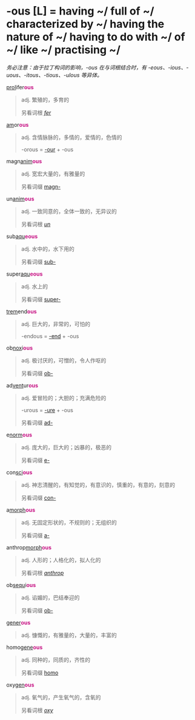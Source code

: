# -ous [L] = having ~/ full of ~/ characterized by ~/ having the nature of ~/ having to do with ~/ of ~/ like ~/ practising ~/

*务必注意：由于拉丁构词的影响，-ous 在与词根结合时，有 -eous、-ious、-uous、-itous、-tious、-ulous 等异体。*

[prol](_prol_.md)ifer<b style="color: #C71585;">ous</b>
> adj. 繁殖的，多育的
>
> 另看词根 [_fer_](_fer_.md)

[am](_am_.md)or<b style="color: #C71585;">ous</b>
> adj. 含情脉脉的，多情的，爱情的，色情的
>
> -orous = [-our](-our.md) + -ous

magn[anim](_anim_.md)<b style="color: #C71585;">ous</b>
> adj. 宽宏大量的，有雅量的
>
> 另看词缀 [magn-](magn-.md)

un[anim](_anim_.md)<b style="color: #C71585;">ous</b>
> adj. 一致同意的，全体一致的，无异议的
>
> 另看词根 [_un_](_un_.md)

sub[aqu](_aqu_.md)<b style="color: #C71585;">eous</b>
> adj. 水中的，水下用的
>
> 另看词缀 [sub-](sub-.md)

super[aqu](_aqu_.md)<b style="color: #C71585;">eous</b>
> adj. 水上的
>
> 另看词缀 [super-](super-.md)

[trem](_trem_.md)end<b style="color: #C71585;">ous</b>
> adj. 巨大的，非常的，可怕的
>
> -endous = [-end](-end.md) + -ous

ob[nox](_noc_.md)i<b style="color: #C71585;">ous</b>
> adj. 极讨厌的，可憎的，令人作呕的
>
> 另看词缀 [ob-](ob-.md)

ad[vent](_ven_.md)ur<b style="color: #C71585;">ous</b>
> adj. 爱冒险的；大胆的；充满危险的
>
> -urous = [-ure](-ure.md) + -ous
>
> 另看词缀 [ad-](ad-.md)

e[norm](_norm_.md)<b style="color: #C71585;">ous</b>
> adj. 庞大的，巨大的；凶暴的，极恶的
>
> 另看词缀 [e-](ex-.md)

con[sci](_sci_.md)<b style="color: #C71585;">ous</b>
> adj. 神志清醒的，有知觉的，有意识的，慎重的，有意的，刻意的
>
> 另看词缀 [con-](com-.md)

a[morph](_morph_.md)<b style="color: #C71585;">ous</b>
> adj. 无固定形状的，不规则的；无组织的
>
> 另看词缀 [a-](a-.2.md)

anthrop[morph](_morph_.md)<b style="color: #C71585;">ous</b>
> adj. 人形的；人格化的，拟人化的
>
> 另看词根 [_anthrop_](_anthrop_.md)

ob[sequ](_sequ_.md)i<b style="color: #C71585;">ous</b>
> adj. 谄媚的，巴结奉迎的
>
> 另看词缀 [ob-](ob-.md)

[gener](_gen_.md)<b style="color: #C71585;">ous</b>
> adj. 慷慨的，有雅量的，大量的，丰富的

homo[gene](_gen_.md)<b style="color: #C71585;">ous</b>
> adj. 同种的，同质的，齐性的
>
> 另看词缀 [homo](hom-.2.md)

oxy[gen](_gen_.md)<b style="color: #C71585;">ous</b>
> adj. 氧气的，产生氧气的，含氧的
>
> 另看词根 [_oxy_](_oxy_.md)